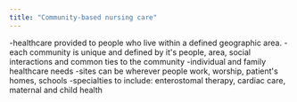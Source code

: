 ```yaml
---
title: "Community-based nursing care"
---
```

-healthcare provided to people who live within a defined geographic area.
-each community is unique and defined by it's people, area, social interactions and common ties to the community
-individual and family healthcare needs 
-sites can be wherever people work, worship, patient's homes, schools
-specialties to include: enterostomal therapy, cardiac care, maternal and child health

